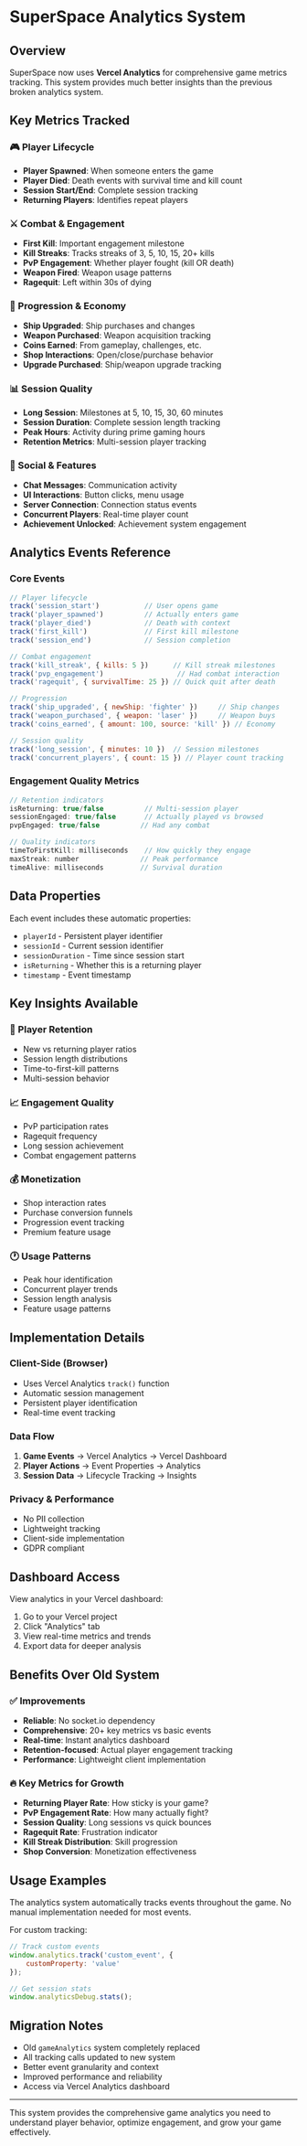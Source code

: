 # SuperSpace Analytics System

## Overview
SuperSpace now uses **Vercel Analytics** for comprehensive game metrics tracking. This system provides much better insights than the previous broken analytics system.

## Key Metrics Tracked

### 🎮 Player Lifecycle
- **Player Spawned**: When someone enters the game
- **Player Died**: Death events with survival time and kill count
- **Session Start/End**: Complete session tracking
- **Returning Players**: Identifies repeat players

### ⚔️ Combat & Engagement  
- **First Kill**: Important engagement milestone
- **Kill Streaks**: Tracks streaks of 3, 5, 10, 15, 20+ kills
- **PvP Engagement**: Whether player fought (kill OR death)
- **Weapon Fired**: Weapon usage patterns
- **Ragequit**: Left within 30s of dying

### 🚀 Progression & Economy
- **Ship Upgraded**: Ship purchases and changes
- **Weapon Purchased**: Weapon acquisition tracking
- **Coins Earned**: From gameplay, challenges, etc.
- **Shop Interactions**: Open/close/purchase behavior
- **Upgrade Purchased**: Ship/weapon upgrade tracking

### 📊 Session Quality
- **Long Session**: Milestones at 5, 10, 15, 30, 60 minutes
- **Session Duration**: Complete session length tracking
- **Peak Hours**: Activity during prime gaming hours
- **Retention Metrics**: Multi-session player tracking

### 💬 Social & Features
- **Chat Messages**: Communication activity
- **UI Interactions**: Button clicks, menu usage
- **Server Connection**: Connection status events
- **Concurrent Players**: Real-time player count
- **Achievement Unlocked**: Achievement system engagement

## Analytics Events Reference

### Core Events
```javascript
// Player lifecycle
track('session_start')           // User opens game
track('player_spawned')          // Actually enters game
track('player_died')             // Death with context
track('first_kill')              // First kill milestone
track('session_end')             // Session completion

// Combat engagement  
track('kill_streak', { kills: 5 })      // Kill streak milestones
track('pvp_engagement')                  // Had combat interaction
track('ragequit', { survivalTime: 25 }) // Quick quit after death

// Progression
track('ship_upgraded', { newShip: 'fighter' })     // Ship changes
track('weapon_purchased', { weapon: 'laser' })     // Weapon buys
track('coins_earned', { amount: 100, source: 'kill' }) // Economy

// Session quality
track('long_session', { minutes: 10 })  // Session milestones
track('concurrent_players', { count: 15 }) // Player count tracking
```

### Engagement Quality Metrics
```javascript
// Retention indicators
isReturning: true/false          // Multi-session player
sessionEngaged: true/false       // Actually played vs browsed
pvpEngaged: true/false          // Had any combat

// Quality indicators  
timeToFirstKill: milliseconds    // How quickly they engage
maxStreak: number               // Peak performance
timeAlive: milliseconds         // Survival duration
```

## Data Properties

Each event includes these automatic properties:
- `playerId` - Persistent player identifier
- `sessionId` - Current session identifier  
- `sessionDuration` - Time since session start
- `isReturning` - Whether this is a returning player
- `timestamp` - Event timestamp

## Key Insights Available

### 🎯 Player Retention
- New vs returning player ratios
- Session length distributions
- Time-to-first-kill patterns
- Multi-session behavior

### 📈 Engagement Quality
- PvP participation rates
- Ragequit frequency 
- Long session achievement
- Combat engagement patterns

### 💰 Monetization
- Shop interaction rates
- Purchase conversion funnels
- Progression event tracking
- Premium feature usage

### 🕐 Usage Patterns
- Peak hour identification
- Concurrent player trends
- Session length analysis
- Feature usage patterns

## Implementation Details

### Client-Side (Browser)
- Uses Vercel Analytics `track()` function
- Automatic session management
- Persistent player identification
- Real-time event tracking

### Data Flow
1. **Game Events** → Vercel Analytics → Vercel Dashboard
2. **Player Actions** → Event Properties → Analytics
3. **Session Data** → Lifecycle Tracking → Insights

### Privacy & Performance
- No PII collection
- Lightweight tracking
- Client-side implementation
- GDPR compliant

## Dashboard Access

View analytics in your Vercel dashboard:
1. Go to your Vercel project
2. Click "Analytics" tab
3. View real-time metrics and trends
4. Export data for deeper analysis

## Benefits Over Old System

### ✅ Improvements
- **Reliable**: No socket.io dependency
- **Comprehensive**: 20+ key metrics vs basic events
- **Real-time**: Instant analytics dashboard
- **Retention-focused**: Actual player engagement tracking
- **Performance**: Lightweight client implementation

### 🔥 Key Metrics for Growth
- **Returning Player Rate**: How sticky is your game?
- **PvP Engagement Rate**: How many actually fight?
- **Session Quality**: Long sessions vs quick bounces
- **Ragequit Rate**: Frustration indicator
- **Kill Streak Distribution**: Skill progression
- **Shop Conversion**: Monetization effectiveness

## Usage Examples

The analytics system automatically tracks events throughout the game. No manual implementation needed for most events.

For custom tracking:
```javascript
// Track custom events
window.analytics.track('custom_event', {
    customProperty: 'value'
});

// Get session stats
window.analyticsDebug.stats();
```

## Migration Notes

- Old `gameAnalytics` system completely replaced
- All tracking calls updated to new system
- Better event granularity and context
- Improved performance and reliability
- Access via Vercel Analytics dashboard

---

This system provides the comprehensive game analytics you need to understand player behavior, optimize engagement, and grow your game effectively.
